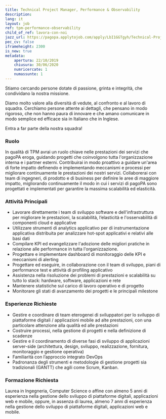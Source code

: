 ```yaml
---
title: Technical Project Manager, Performance & Observability
description:
lang: it
layout: job
ref: tpm-performance-observability
child_of_ref: lavora-con-noi
jazz_url: https://pagopa.applytojob.com/apply/LbI1GGTgyh/Technical-Project-Manager-Performance-Observability
pec_cv: false
iframeheight: 2300
is_new: true
metadata:
    apertura: 22/10/2019
    chiusura: 30/06/2020
    numricercate: 1
    numassunte: 1
---
```


Stiamo cercando persone dotate di passione, grinta e integrità, che condividano la nostra missione.

Diamo molto valore alla diversità di vedute, al confronto e al lavoro di squadra. Cerchiamo persone attente ai dettagli, che pensano in modo rigoroso, che non hanno paura di innovare e che amano comunicare in modo semplice ed efficace sia in Italiano che in Inglese.

Entra a far parte della nostra squadra!

### Ruolo

In qualità di TPM avrai un ruolo chiave nelle prestazioni dei servizi che pagoPA eroga, guidando progetti che coinvolgono tutta l'organizzazione interna e i partner esterni. Contribuirai in modo proattivo a guidare un'area di forte impatto definendo e implementando meccanismi e processi per migliorare continuamente le prestazioni dei nostri servizi. Collaborerai con team di ingegneri, di prodotto e di business per definire le aree di maggiore impatto, migliorando continuamente il modo in cui i servizi di pagoPA sono progettati e implementati per garantire la massima scalabilità ed elasticità.

### Attività Principali

* Lavorare direttamente i team di sviluppo software e dell'infrastruttura per migliorare le prestazioni, la scalabilità, l’elasticità e l'osservabilità di componenti cloud e applicative
* Utilizzare strumenti di analytics applicativo per di instrumentazione applicativa distribuita per analizzare hot-spot applicativi e relativi alle basi dati
* Compilare KPI ed evangelizzare l'adozione delle migliori pratiche in relazione alle performance in tutta l'organizzazione.
* Progettare e implementare dashboard di monitoraggio delle KPI e meccanismi di alerting
* Progettare ed eseguire, in collaborazione con il team di sviluppo, piani di performance test e attività di profiling applicativo
* Assistenza nella risoluzione dei problemi di prestazioni e scalabilità su tutto lo stack: hardware, software, applicazioni e rete
* Mantenere statistiche sul carico di lavoro operativo e di progetto
* Monitorare gli stati di avanzamento dei progetti e le principali milestone

### Esperienze Richieste

* Gestire e coordinare di team eterogenei di sviluppatori per lo sviluppo di piattaforme digitali / applicazioni mobile ad alte prestazioni, con una particolare attenzione alla qualità ed alle prestazioni
* Costruire processi, nella gestione di progetti e nella definizione di scadenze
* Gestire e il coordinamento di diverse fasi di sviluppo di applicazioni server-side (architettura, design, sviluppo, realizzazione, fornitura, monitoraggio e gestione operativa)
* Familiarità con l’approccio integrato DevOps
* Padronanza degli strumenti e metodologie di gestione progetti sia tradizionali (GANTT) che agili come Scrum, Kanban.

### Formazione Richiesta

Laurea in Ingegneria, Computer Science o affine con almeno 5 anni di esperienza nella gestione dello sviluppo di piattaforme digitali, applicazioni web e mobile, oppure, in assenza di laurea, almeno 7 anni di esperienza nella gestione dello sviluppo di piattaforme digitali, applicazioni web e mobile.
